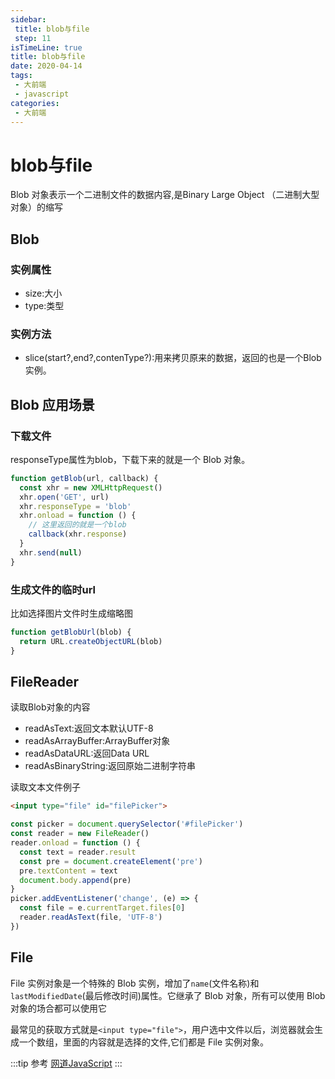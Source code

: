 ```yaml
---
sidebar:
 title: blob与file
 step: 11
isTimeLine: true
title: blob与file
date: 2020-04-14
tags:
 - 大前端
 - javascript
categories:
 - 大前端
---
```

# blob与file

Blob 对象表示一个二进制文件的数据内容,是Binary Large Object （二进制大型对象）的缩写
## Blob
### 实例属性
* size:大小
* type:类型
### 实例方法
* slice(start?,end?,contenType?):用来拷贝原来的数据，返回的也是一个Blob实例。

## Blob 应用场景
### 下载文件
responseType属性为blob，下载下来的就是一个 Blob 对象。
```js
function getBlob(url, callback) {
  const xhr = new XMLHttpRequest()
  xhr.open('GET', url)
  xhr.responseType = 'blob'
  xhr.onload = function () {
    // 这里返回的就是一个blob
    callback(xhr.response)
  }
  xhr.send(null)
}
```
### 生成文件的临时url
比如选择图片文件时生成缩略图
```js
function getBlobUrl(blob) {
  return URL.createObjectURL(blob)
}
```

## FileReader
读取Blob对象的内容
* readAsText:返回文本默认UTF-8
* readAsArrayBuffer:ArrayBuffer对象
* readAsDataURL:返回Data URL
* readAsBinaryString:返回原始二进制字符串

读取文本文件例子
```html
<input type="file" id="filePicker">
```
```js
const picker = document.querySelector('#filePicker')
const reader = new FileReader()
reader.onload = function () {
  const text = reader.result
  const pre = document.createElement('pre')
  pre.textContent = text
  document.body.append(pre)
}
picker.addEventListener('change', (e) => {
  const file = e.currentTarget.files[0]
  reader.readAsText(file, 'UTF-8')
})
```
## File
File 实例对象是一个特殊的 Blob 实例，增加了``name``(文件名称)和``lastModifiedDate``(最后修改时间)属性。它继承了 Blob 对象，所有可以使用 Blob 对象的场合都可以使用它

最常见的获取方式就是``<input type="file">``，用户选中文件以后，浏览器就会生成一个数组，里面的内容就是选择的文件,它们都是 File 实例对象。

:::tip 参考
[网道JavaScript](http://wangdoc.com/javascript/bom/file.html#file-%E5%AF%B9%E8%B1%A1)
:::
